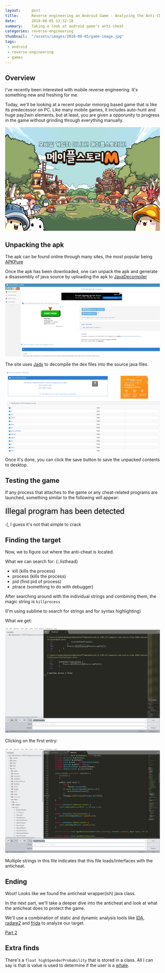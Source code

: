```yaml
---
layout:     post
title:      Reverse engineering an Android Game - Analyzing the Anti-Cheat - Part 1
date:       2018-08-05 12:32:18
summary:    Taking a look at android game's anti-cheat
categories: reverse-engineering
thumbnail:  "/assets/images/2018-08-05/game-image.jpg"
tags:
 - android
 - reverse-engineering
 - games
---
```


## Overview

I've recently been interested with mobile reverse engineering. It's something new and freshing for me. 

Today, we'll be looking at a recent popular mmorpg based game that is like its predecessor on PC. Like many mobile games, it includes auto-hunt and huge pay2win elements, but at least, you are given a opporunity to progress in the game without grinding through everything manually.

![Android game](/assets/images/2018-08-05/game-image.jpg)

## Unpacking the apk

The apk can be found online through many sites, the most popular being [APKPure](https://apkpure.com)

Once the apk has been downloaded, one can unpack the apk and generate a disassembly of java source by uploading the apk to [JavaDecompiler](http://www.javadecompilers.com/apk)

![java-decompiler](/assets/images/2018-08-05/java-decompiler.png)

The site uses [Jadx](https://github.com/skylot/jadx) to decompile the dex files into the source java files.

![java-decompiler-save](/assets/images/2018-08-05/java-decompiler-save.png)

Once it's done, you can click the save button to save the unpacked contents to desktop.

## Testing the game

If any process that attaches to the game or any cheat-related programs are launched, something similar to the following will appear:

![illegal](/assets/images/2018-08-05/illegal.png)

:(, I guess it's not that simple to crack

## Finding the target

Now, we to figure out where the anti-cheat is located.

What we can search for:
{:.listhead}

- kill (kills the process)
- process (kills the process)
- pid (find pid of process)
- ptrace (something to do with debugger)

After searching around with the individual strings and combining them, the magic string is `killprocess`

(I'm using sublime to search for strings and for syntax highlighting)

What we get:

![find-kill-process](/assets/images/2018-08-05/find-kill-process.png)

Clicking on the first entry:

![click-find-kill-process](/assets/images/2018-08-05/click-find-kill-process.png)

Multiple strings in this file indicates that this file loads/interfaces with the anticheat.

## Ending

Woot! Looks like we found the anticheat wrapper(ish) java class.

In the next part, we'll take a deeper dive into the anticheat and look at what the anticheat does to protect the game.

We'll use a combination of static and dynamic analysis tools like [IDA](https://www.hex-rays.com/products/ida/), [radare2](https://github.com/radare/radare2) and [frida](https://github.com/frida) to analyze our target.

[Part 2](https://google.com)

## Extra finds
There's a `float highSpenderProbability` that is stored in a class. All I can say is that is value is used to determine if the user is a [whale](https://www.reddit.com/r/gaming/comments/63lvak/what_is_a_whale/).

